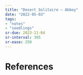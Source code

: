 ```yaml
---
title: "Desert Solitaire — Abbey"
date: "2022-05-03"
tags:
- "notes"
- "seedlings"
sr-due: 2023-11-04
sr-interval: 305
sr-ease: 250
---
```




# References
